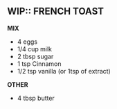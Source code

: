 WIP:: FRENCH TOAST
--------------------------------------------------------------------------------
**MIX**
- 4 eggs
- 1/4 cup milk
- 2 tbsp sugar
- 1 tsp Cinnamon
- 1/2 tsp vanilla (or 1tsp of extract)

**OTHER**
-  4 tbsp butter
